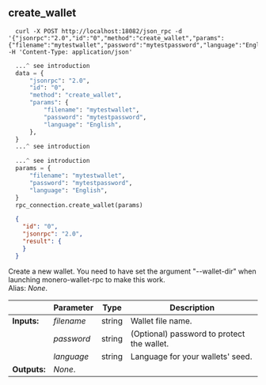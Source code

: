 ## **create_wallet**

```shell
  curl -X POST http://localhost:18082/json_rpc -d '{"jsonrpc":"2.0","id":"0","method":"create_wallet","params":{"filename":"mytestwallet","password":"mytestpassword","language":"English"}}' -H 'Content-Type: application/json'
```
```python
  ...^ see introduction
  data = {
      "jsonrpc": "2.0",
      "id": "0",
      "method": "create_wallet",
      "params": {
          "filename": "mytestwallet",
          "password": "mytestpassword",
          "language": "English",
      },
  }
  ...^ see introduction
```
```py
  ...^ see introduction
  params = {
      "filename": "mytestwallet",
      "password": "mytestpassword",
      "language": "English",
  }
  rpc_connection.create_wallet(params)
```
```json
  {
    "id": "0",
    "jsonrpc": "2.0",
    "result": {
    }
  }
```
Create a new wallet. You need to have set the argument "--wallet-dir" when launching monero-wallet-rpc to make this work.  
Alias: *None*.  

|             | Parameter  | Type   | Description
| ---         | ---        | ---    | ---
|**Inputs:**  | *filename* | string | Wallet file name.
|             | *password* | string | (Optional) password to protect the wallet.
|             | *language* | string | Language for your wallets' seed.
|**Outputs:** | *None*.    |        |